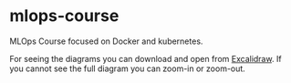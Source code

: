 # mlops-course
MLOps Course focused on Docker and kubernetes.

For seeing the diagrams you can download and open from [Excalidraw](https://excalidraw.com/). If you cannot see the full diagram you can zoom-in or zoom-out.
